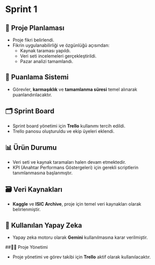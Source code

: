 # Sprint 1


## 📌 Proje Planlaması

- Proje fikri belirlendi. 
- Fikrin uygulanabilirliği ve özgünlüğü açısından:
  - Kaynak taraması yapıldı.
  - Veri seti incelemeleri gerçekleştirildi.
  - Pazar analizi tamamlandı.

## 🧮 Puanlama Sistemi

- Görevler, **karmaşıklık** ve **tamamlanma süresi** temel alınarak puanlandırılacaktır.

## 🗂️ Sprint Board

- Sprint board yönetimi için **Trello** kullanımı tercih edildi.
- Trello panosu oluşturuldu ve ekip üyeleri eklendi.

## 📊 Ürün Durumu

- Veri seti ve kaynak taramaları halen devam etmektedir.
- KPI (Anahtar Performans Göstergeleri) için gerekli scriptlerin tanımlanmasına başlanmıştır.

## 🗃️ Veri Kaynakları

- **Kaggle** ve **ISIC Archive**, proje için temel veri kaynakları olarak belirlenmiştir.

## 🤖 Kullanılan Yapay Zeka

- Yapay zeka motoru olarak **Gemini** kullanılmasına karar verilmiştir.

##🧑‍💼 Proje Yönetimi

- Proje yönetimi ve görev takibi için **Trello** aktif olarak kullanılacaktır.


